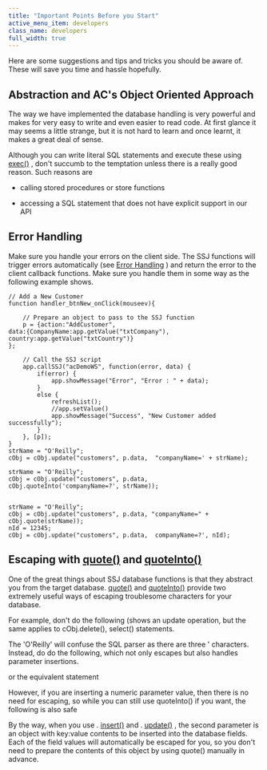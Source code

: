 ```yaml
---
title: "Important Points Before you Start"
active_menu_item: developers
class_name: developers
full_width: true
---
```



Here are some suggestions and tips and tricks you should be aware of. These will save you time and hassle hopefully.

## Abstraction and AC's Object Oriented Approach

The way we have implemented the database handling is very powerful and makes for very easy to write and even easier to read code. At first glance it may seems a little strange, but it is not hard to learn and once learnt, it makes a great deal of sense.

Although you can write literal SQL statements and execute these using [exec()](../../scripting-apis/server-side-api/ssj-object/database/exec) , don't succumb to the temptation unless there is a really good reason. Such reasons are

 - calling stored procedures or store functions

 - accessing a SQL statement that does not have explicit support in our API

## Error Handling

Make sure you handle your errors on the client side. The SSJ functions will trigger errors automatically (see [Error Handling](error-handling.htm) ) and return the error to the client callback functions. Make sure you handle them in some way as the following example shows.

    // Add a New Customer
    function handler_btnNew_onClick(mouseev){
        
        // Prepare an object to pass to the SSJ function
        p = {action:"AddCustomer", 
    data:{CompanyName:app.getValue("txtCompany"), 
    country:app.getValue("txtCountry")}
    };
     
        // Call the SSJ script
        app.callSSJ("acDemoWS", function(error, data) {
            if(error) {
                app.showMessage("Error", "Error : " + data);    
            }
            else {
                refreshList();
                //app.setValue()
                app.showMessage("Success", "New Customer added successfully");
            }
        }, [p]);    
    }
    strName = "O'Reilly";
    cObj = cObj.update("customers", p.data,  "companyName=' + strName);
     
    strName = "O'Reilly";
    cObj = cObj.update("customers", p.data,  cObj.quoteInto('companyName=?', strName));
     
     
    strName = "O'Reilly";
    cObj = cObj.update("customers", p.data, "companyName=" + cObj.quote(strName));
    nId = 12345;
    cObj = cObj.update("customers", p.data,  companyName=?', nId);
   

## Escaping with [quote()](../../scripting-apis/server-side-api/ssj-object/database/quote) and [quoteInto()](../../scripting-apis/server-side-api/ssj-object/database/quoteinto)

One of the great things about SSJ database functions is that they abstract you from the target database. [quote()](../../scripting-apis/server-side-api/ssj-object/database/quote) and [quoteInto()](../../scripting-apis/server-side-api/ssj-object/database/quoteinto) provide two extremely useful ways of escaping troublesome characters for your database.

For example, don't do the following (shows an update operation, but the same applies to cObj.delete(), select() statements.

The 'O'Reilly' will confuse the SQL parser as there are three ' characters. Instead, do do the following, which not only escapes but also handles parameter insertions.

or the equivalent statement

However, if you are inserting a numeric parameter value, then there is no need for escaping, so while you can still use quoteInto() if you want, the following is also safe

By the way, when you use . [insert()](../../scripting-apis/server-side-api/ssj-object/database/insert) and . [update()](../../scripting-apis/server-side-api/ssj-object/database/update) , the second parameter is an object with key:value contents to be inserted into the database fields. Each of the field values will automatically be escaped for you, so you don't need to prepare the contents of this object by using quote() manually in advance.

